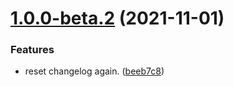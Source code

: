 # [1.0.0-beta.2](https://github.com/yozepi/semantic-release-dotnet/compare/v1.0.0-beta.1...v1.0.0-beta.2) (2021-11-01)


### Features

* reset changelog again. ([beeb7c8](https://github.com/yozepi/semantic-release-dotnet/commit/beeb7c84e23569dfd9e03b975e729aeec5d0897c))
